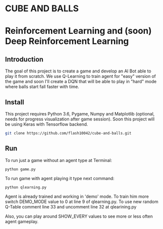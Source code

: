 # CUBE AND BALLS
# Reinforcement Learning and (soon) Deep Reinforcement Learning

## Introduction
The goal of this project is to create a game and develop an AI Bot able to play it from scratch. We use Q-Learning to train 
agent for "easy" version of the game and soon I'll create a DQN that will be able to play in "hard" mode where balls start 
fall faster with time.

## Install
This project requires Python 3.6, Pygame, Numpy and Matplotlib (optional, needs for progress visualization after game session).
Soon this project will be using Keras with Tensorflow backend.

``` bash
git clone https://github.com/flash10042/cube-and-balls.git
```

## Run
To run just a game without an agent type at Terminal:
```
python game.py
```
To run game with agent playing it type next command:
```
python qlearning.py
```
Agent is already trained and working in 'demo' mode. To train him more switch DEMO_MODE value to 0 at line 9 of qlearning.py.
To use new random Q-Table comment line 33 and uncomment line 32 at qlearining.py

Also, you can play around SHOW_EVERY values to see more or less often agent gameplay.
